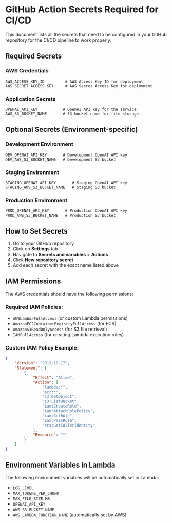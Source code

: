 # GitHub Action Secrets Required for CI/CD

This document lists all the secrets that need to be configured in your GitHub repository for the CI/CD pipeline to work properly.

## Required Secrets

### AWS Credentials
```
AWS_ACCESS_KEY_ID         # AWS Access Key ID for deployment
AWS_SECRET_ACCESS_KEY     # AWS Secret Access Key for deployment
```

### Application Secrets
```
OPENAI_API_KEY           # OpenAI API key for the service
AWS_S3_BUCKET_NAME       # S3 bucket name for file storage
```

## Optional Secrets (Environment-specific)

### Development Environment
```
DEV_OPENAI_API_KEY       # Development OpenAI API key
DEV_AWS_S3_BUCKET_NAME   # Development S3 bucket
```

### Staging Environment
```
STAGING_OPENAI_API_KEY       # Staging OpenAI API key
STAGING_AWS_S3_BUCKET_NAME   # Staging S3 bucket
```

### Production Environment
```
PROD_OPENAI_API_KEY       # Production OpenAI API key
PROD_AWS_S3_BUCKET_NAME   # Production S3 bucket
```

## How to Set Secrets

1. Go to your GitHub repository
2. Click on **Settings** tab
3. Navigate to **Secrets and variables** > **Actions**
4. Click **New repository secret**
5. Add each secret with the exact name listed above

## IAM Permissions

The AWS credentials should have the following permissions:

### Required IAM Policies:
- `AWSLambdaFullAccess` (or custom Lambda permissions)
- `AmazonEC2ContainerRegistryFullAccess` (for ECR)
- `AmazonS3ReadOnlyAccess` (for S3 file retrieval)
- `IAMFullAccess` (for creating Lambda execution roles)

### Custom IAM Policy Example:
```json
{
    "Version": "2012-10-17",
    "Statement": [
        {
            "Effect": "Allow",
            "Action": [
                "lambda:*",
                "ecr:*",
                "s3:GetObject",
                "s3:ListBucket",
                "iam:CreateRole",
                "iam:AttachRolePolicy",
                "iam:GetRole",
                "iam:PassRole",
                "sts:GetCallerIdentity"
            ],
            "Resource": "*"
        }
    ]
}
```

## Environment Variables in Lambda

The following environment variables will be automatically set in Lambda:

- `LOG_LEVEL`
- `MAX_TOKENS_PER_CHUNK`
- `MAX_FILE_SIZE_MB`
- `OPENAI_API_KEY`
- `AWS_S3_BUCKET_NAME`
- `AWS_LAMBDA_FUNCTION_NAME` (automatically set by AWS)
